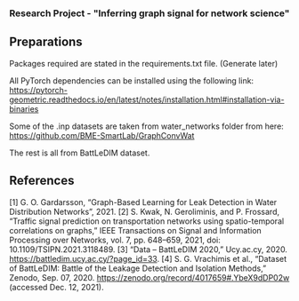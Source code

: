 ### Research Project - "Inferring graph signal for network science"

## Preparations

Packages required are stated in the requirements.txt file. (Generate later)

All PyTorch dependencies can be installed using the following link: https://pytorch-geometric.readthedocs.io/en/latest/notes/installation.html#installation-via-binaries

Some of the .inp datasets are taken from water_networks folder from here: https://github.com/BME-SmartLab/GraphConvWat

The rest is all from BattLeDIM dataset.

## References
[1]	G. O. Gardarsson, “Graph-Based Learning for Leak Detection in Water Distribution Networks”, 2021.
[2]	S. Kwak, N. Geroliminis, and P. Frossard, “Traffic signal prediction on transportation networks using spatio-temporal correlations on graphs,” IEEE Transactions on Signal and Information Processing over Networks, vol. 7, pp. 648–659, 2021, doi: 10.1109/TSIPN.2021.3118489.
[3] “Data – BattLeDIM 2020,” Ucy.ac.cy, 2020. https://battledim.ucy.ac.cy/?page_id=33.
[4]	S. G. Vrachimis et al., “Dataset of BattLeDIM: Battle of the Leakage Detection and Isolation Methods,” Zenodo, Sep. 07, 2020. https://zenodo.org/record/4017659#.YbeX9dDP02w (accessed Dec. 12, 2021).

